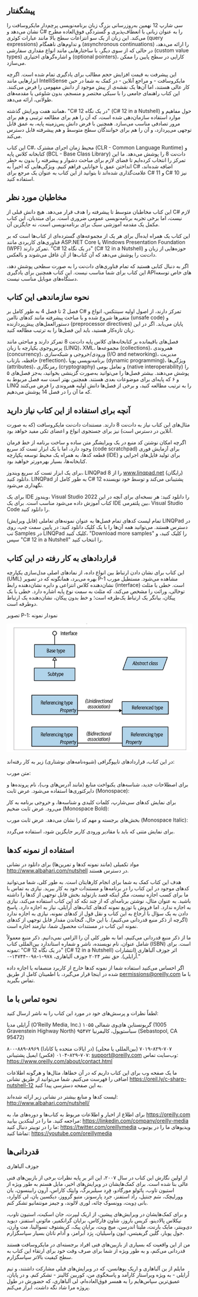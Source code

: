## پیشگفتار

سی شارپ 12 نهمین به‌روزرسانی بزرگ زبان برنامه‌نویسی پرچم‌دار مایکروسافت را نشان می‌دهد و C# را به عنوان زبانی با انعطاف‌پذیری و گستردگی فوق‌العاده مطرح می‌کند. این زبان از یک سو انتزاعات سطح بالا مانند عبارات کوئری (query expressions) و تداوم‌های ناهمگام (asynchronous continuations) را ارائه می‌دهد، در حالی که از سوی دیگر، با ساختارهایی مانند انواع مقداری سفارشی (custom value types) و اشاره‌گرهای اختیاری (optional pointers)، کارایی در سطح پایین را ممکن می‌سازد.

این پیشرفت به قیمت افزایش حجم مطالب برای یادگیری تمام شده است. اگرچه ابزارهایی مانند IntelliSense مایکروسافت - و مراجع آنلاین - در کمک به شما در حین کار عالی هستند، اما آن‌ها یک نقشه‌ی از پیش موجود از دانش مفهومی را فرض می‌کنند. این کتاب راهنمای جامعی را با سبکی مختصر و منسجم، بدون شلوغی یا مقدمه‌های طولانی، ارائه می‌دهد.

همانند هفت ویرایش گذشته، "C# 12 در یک نگاه" (C# 12 in a Nutshell) حول مفاهیم و موارد استفاده سازمان‌دهی شده است، که آن را هم برای مطالعه ترتیبی و هم برای مرور تصادفی مناسب می‌سازد. همچنین با فرض دانش پس‌زمینه پایه، به عمق قابل توجهی می‌پردازد، و آن را هم برای خوانندگان سطح متوسط و هم پیشرفته قابل دسترس می‌کند.

این کتاب C#، محیط زمان اجرای مشترک (CLR - Common Language Runtime) و کتابخانه کلاس پایه (BCL - Base Class Library) دات‌نت 8 را پوشش می‌دهد. ما این تمرکز را انتخاب کرده‌ایم تا فضای لازم برای مباحث دشوار و پیشرفته را بدون به خطر انداختن عمق یا خوانایی فراهم کنیم. ویژگی‌هایی که اخیراً به C# اضافه شده‌اند، علامت‌گذاری شده‌اند تا بتوانید از این کتاب به عنوان یک مرجع برای C# 11 و C# 10 نیز استفاده کنید.

## مخاطبان مورد نظر

این کتاب مخاطبان متوسط تا پیشرفته را هدف قرار می‌دهد. هیچ دانش قبلی از C# لازم نیست، اما برخی تجربه برنامه‌نویسی عمومی ضروری است. برای مبتدیان، این کتاب مکمل یک مقدمه آموزشی سبک برای برنامه‌نویسی است، نه جایگزین آن.

این کتاب یک همراه ایده‌آل برای هر یک از مجموعه‌های گسترده‌ای از کتاب‌ها است که بر فناوری‌های کاربردی مانند ASP.NET Core یا Windows Presentation Foundation (WPF) تمرکز دارند. "C# 12 در یک نگاه" (C# 12 in a Nutshell) حوزه‌هایی از زبان و دات‌نت را پوشش می‌دهد که آن کتاب‌ها از آن غافل می‌شوند و بالعکس.

اگر به دنبال کتابی هستید که تمام فناوری‌های دات‌نت را به صورت سطحی پوشش دهد، این کتاب برای شما مناسب نیست. این کتاب همچنین برای یادگیری APIهای خاص توسعه دستگاه‌های موبایل مناسب نیست.

## نحوه سازماندهی این کتاب

فصل 2 تا فصل 4 به طور کامل بر C# تمرکز دارند، از اصول اولیه سینتکس، انواع و متغیرها شروع شده و با مباحث پیشرفته مانند کدهای ناامن (unsafe code) و دستورالعمل‌های پیش‌پردازنده (preprocessor directives) پایان می‌یابد. اگر در این زبان تازه‌کار هستید، باید این فصل‌ها را به ترتیب مطالعه کنید.

فصل‌های باقیمانده بر کتابخانه‌های کلاس پایه دات‌نت 8 تمرکز دارند و مباحثی مانند پرس‌وجوی یکپارچه با زبان (LINQ)، XML، مجموعه‌ها (collections)، همروندی (concurrency)، ورودی/خروجی و شبکه‌سازی (I/O and networking)، مدیریت حافظه، بازتاب (reflection)، برنامه‌نویسی پویا (dynamic programming)، ویژگی‌ها (attributes)، رمزنگاری (cryptography) و تعامل بومی (native interoperability) را پوشش می‌دهند. بیشتر فصل‌ها را می‌توانید به‌صورت گزینشی بخوانید، به‌جز فصل‌های ۵ و ۶ که پایه‌ای برای موضوعات بعدی هستند. همچنین بهتر است سه فصل مربوط به LINQ را به ترتیب مطالعه کنید، و برخی از فصل‌ها دانش اولیه همروندی را فرض می‌کنند که ما آن را در فصل 14 پوشش می‌دهیم.

## آنچه برای استفاده از این کتاب نیاز دارید

مثال‌های این کتاب نیاز به دات‌نت 8 دارند. مستندات دات‌نت مایکروسافت (که به صورت آنلاین در دسترس است) نیز برای جستجوی انواع و اعضای تکی مفید خواهد بود.

اگرچه امکان نوشتن کد منبع در یک ویرایشگر متن ساده و ساخت برنامه از خط فرمان وجود دارد، اما با یک ابزار تست کد سریع (code scratchpad) برای آزمایش فوری قطعه کدها، به همراه یک محیط توسعه یکپارچه (IDE) برای تولید فایل‌های اجرایی و کتابخانه‌ها، بسیار بهره‌ورتر خواهید بود.

برای یک ابزار تست کد سریع ویندوز، LINQPad 8 را از www.linqpad.net (رایگان) دانلود کنید. LINQPad به طور کامل از C# 12 پشتیبانی می‌کند و توسط خود نویسنده نگهداری می‌شود.

برای یک IDE ویندوز، Visual Studio 2022 را دانلود کنید: هر نسخه‌ای برای آنچه در این کتاب آموزش داده می‌شود مناسب است. برای یک IDE بین پلتفرمی، Visual Studio Code را دانلود کنید.

تمام لیست کدهای تمام فصل‌ها به عنوان نمونه‌های تعاملی (قابل ویرایش) LINQPad در دسترس هستند. می‌توانید همه آن‌ها را با یک کلیک دانلود کنید: در پایین سمت چپ، روی تب Samples در LINQPad کلیک کنید، "Download more samples" را کلیک کنید، و سپس "C# 12 in a Nutshell" را انتخاب کنید.

## قراردادهای به کار رفته در این کتاب

این کتاب برای نشان دادن ارتباط بین انواع داده، از نمادهای اصلی مدل‌سازی یکپارچه (UML) بهره می‌برد، همانگونه که در تصویر P-1 مشاهده می‌شود. مستطیل مورب نشان‌دهنده کلاس انتزاعی و دایره نشان‌دهنده رابط (interface) است. خطی با مثلث توخالی، وراثت را مشخص می‌کند، که مثلث به سمت نوع پایه اشاره دارد. خطی با یک پیکان، بیانگر یک ارتباط یک‌طرفه است؛ و خط بدون پیکان، نشان‌دهنده یک ارتباط دوطرفه است.

تصویر P-1: نمودار نمونه

<div align="center">
  
  ![Conventions-UsedThis-Book](../../assets/image/Preface01.jpeg) 
  
</div>


در این کتاب، قراردادهای تایپوگرافی (شیوه‌نامه‌های نوشتاری) زیر به کار رفته‌اند:

متن مورب:

برای اصطلاحات جدید، شناسه‌های یکنواخت منابع (مانند آدرس‌های وب)، نام پرونده‌ها و دایرکتوری‌ها استفاده می‌شود.
عرض ثابت (Monospace):

برای نمایش کدهای سی‌شارپ، کلمات کلیدی و شناسه‌ها، و خروجی برنامه به کار می‌رود.
عرض ثابت ضخیم (Monospace Bold):

بخش‌های برجسته و مهم کد را نشان می‌دهد.
عرض ثابت مورب (Monospace Italic):

برای نمایش متنی که باید با مقادیر ورودی کاربر جایگزین شود، استفاده می‌گردد.
## استفاده از نمونه کدها

مواد تکمیلی (مانند نمونه کدها و تمرین‌ها) برای دانلود در نشانی http://www.albahari.com/nutshell در دسترس هستند.

هدف این کتاب کمک به شما برای انجام کارهایتان است. به طور کلی، شما می‌توانید کدهای موجود در این کتاب را در برنامه‌ها و مستندات خود به کار ببرید. نیازی به تماس با ما برای کسب اجازه نیست، مگر اینکه قصد بازتولید بخش قابل توجهی از کدها را داشته باشید. به عنوان مثال، نوشتن برنامه‌ای که از چند تکه کد این کتاب استفاده می‌کند، نیازی به اجازه ندارد. اما فروش یا توزیع نمونه کدهای کتاب‌های اُرایلی، نیاز به اجازه دارد. پاسخ دادن به یک سؤال با ارجاع به این کتاب و نقل قول از کدهای نمونه، نیازی به اجازه ندارد (اگرچه از ذکر منبع قدردانی می‌کنیم). با این حال، گنجاندن مقدار قابل توجهی از کدهای نمونه این کتاب در مستندات محصول شما، نیازمند اجازه است.

ما از ذکر منبع قدردانی می‌کنیم، اما به طور کلی آن را الزامی نمی‌دانیم. ذکر منبع معمولاً شامل عنوان، نام نویسنده، ناشر و شماره استاندارد بین‌المللی کتاب (ISBN) است. برای نمونه: "C# 12 در یک نگاه" (C# 12 in a Nutshell) اثر جوزف آلباهاری (انتشارات اُرایلی). حق نشر ۲۰۲۴ جوزف آلباهاری، ۹۷۸-۱-۰۹۸-۱۴۷۴۴-۰."

اگر احساس می‌کنید استفاده شما از نمونه کدها خارج از کاربرد منصفانه یا اجازه داده شده در اینجا قرار می‌گیرد، با اطمینان کامل از طریق permissions@oreilly.com با ما تماس بگیرید.

## نحوه تماس با ما

لطفاً نظرات و پرسش‌های خود در مورد این کتاب را به ناشر ارسال کنید:

اُرایلی مدیا (O’Reilly Media, Inc.)
۱۰۵۵ گریونستاین های‌وی شمالی (1005 Gravenstein Highway North)
سباستوپول، کالیفرنیا ۹۵۴۷۲ (Sebastopol, CA 95472)

۸۰۰-۸۸۹-۸۹۶۹ (در ایالات متحده یا کانادا)
۷۰۷-۸۲۹-۷۰۱۹ (بین‌المللی یا محلی)
۷۰۷-۸۲۹-۰۱۰۴ (فکس)
ایمیل پشتیبانی: support@oreilly.com
وب‌سایت تماس: https://www.oreilly.com/about/contact.html

ما یک صفحه وب برای این کتاب داریم که در آن خطاها، مثال‌ها و هرگونه اطلاعات اضافی را فهرست می‌کنیم. شما می‌توانید از طریق نشانی https://oreil.ly/c-sharp-nutshell-12 به این صفحه دسترسی پیدا کنید.

لیست کدها و منابع بیشتر در نشانی زیر ارائه شده‌اند:
http://www.albahari.com/nutshell/

برای اطلاع از اخبار و اطلاعات مربوط به کتاب‌ها و دوره‌های ما، به https://oreilly.com مراجعه کنید.
ما را در لینکدین بیابید: https://linkedin.com/company/oreilly-media
ما را در توییتر دنبال کنید: https://twitter.com/oreillymedia
ویدیوهای ما را در یوتیوب تماشا کنید: https://youtube.com/oreillymedia

## قدردانی‌ها

جوزف آلباهاری

از اولین نگارش این کتاب در سال ۲۰۰۷، این اثر بر پایه نظرات برخی از بازبین‌های فنی عالی بنا شده است. برای کمک‌هایشان در ویرایش‌های اخیر، مایل هستم به طور ویژه از استیون تاوب، پائولو مورگادو، فِرِد سیلبربرگ، وایتِک کاراس، آرون رابینسون، یان وورلیچک، سَم جنتیل، راد استفنز، جرد پارسونز، متیو گرووز، دیکسین یان، لی کاوارد، بانی دِویت، وونسوک چائه، لوری لالوند، و جیمز مونتمانیو تشکر کنم.

و برای کمک‌هایشان در ویرایش‌های پیشین، از اریک لیپرت، جان اسکیت، استیون تاوب، نیکلاس پالادینو، کریس باروز، شاون فارکاس، برایان گرانکمیر، مائونی استفنز، دیوید دی‌وینتر، مایک بارنت، ملیتا اندرسن، میچ ویت، برایان پیک، کریشتوف تسوالینا، مت وارن، جول پوبار، گلین گریفیتس، ایون واسیلیان، بِرَد آبرامز، و آدام ناتان بسیار سپاسگزارم.

من از این واقعیت که بسیاری از بازبین‌های فنی افراد برجسته‌ای در مایکروسافت هستند قدردانی می‌کنم، و به طور ویژه از شما برای صرف وقت خود برای ارتقاء این کتاب به سطح کیفیت بالاتر سپاسگزارم.

مایلم از بن آلباهاری و اریک یوهانسن، که در ویرایش‌های قبلی مشارکت داشتند، و تیم اُرایلی - به ویژه ویراستار کارآمد و پاسخگوی من، کوربین کالینز - تشکر کنم. و در پایان، عمیق‌ترین سپاس‌هایم را به همسر فوق‌العاده‌ام، لی آلباهاری، که حضورش در طول پروژه مرا شاد نگه داشت، ابراز می‌کنم.
